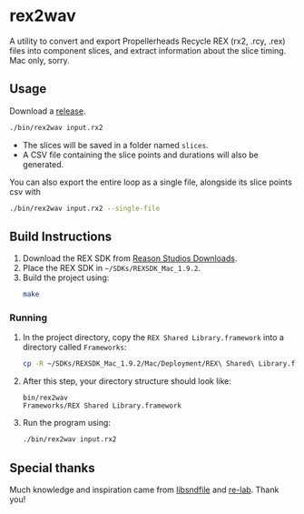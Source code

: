 # rex2wav

A utility to convert and export Propellerheads Recycle REX (rx2, .rcy, .rex) files into component slices, and extract information about the slice timing. Mac only, sorry.

## Usage

Download a [release](https://github.com/charlesvestal/rex2wav/releases).

   ```bash
   ./bin/rex2wav input.rx2
   ```

- The slices will be saved in a folder named `slices`.
- A CSV file containing the slice points and durations will also be generated.

You can also export the entire loop as a single file, alongside its slice points csv with 
   ```bash
   ./bin/rex2wav input.rx2 --single-file
   ```

## Build Instructions

1. Download the REX SDK from [Reason Studios Downloads](https://developer.reasonstudios.com/downloads/other-products).
2. Place the REX SDK in `~/SDKs/REXSDK_Mac_1.9.2`.
3. Build the project using:
   ```bash
   make
   ```

### Running

1. In the project directory, copy the `REX Shared Library.framework` into a directory called `Frameworks`:
   ```bash
   cp -R ~/SDKs/REXSDK_Mac_1.9.2/Mac/Deployment/REX\ Shared\ Library.framework Frameworks/
   ```

2. After this step, your directory structure should look like:
   ```
   bin/rex2wav
   Frameworks/REX Shared Library.framework
   ```

3. Run the program using:
   ```bash
   ./bin/rex2wav input.rx2
   ```

## Special thanks

Much knowledge and inspiration came from [libsndfile](https://github.com/libsndfile/libsndfile) and [re-lab](https://github.com/renyxa/re-lab). Thank you!
